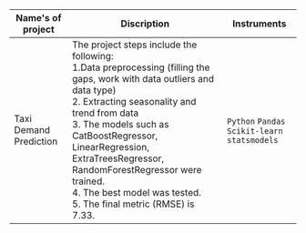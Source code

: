 | Name's of project                         |                                                                                                                                                                                   Discription                                                                                                                                                                                    |                              Instruments |
|-------------------------------------------|---------------------------------------------------------------------------------------------------------------------------------------------------------------------------------------------------------------------------------------------------------------------------------------------------------------------------------------------------------------------------------|------------------------------------------|
| Taxi Demand Prediction | The project steps include the following:<br/> 1.Data preprocessing (filling the gaps, work with data outliers and data type)<br/>2. Extracting seasonality and trend from data<br/>3. The models such as CatBoostRegressor, LinearRegression, ExtraTreesRegressor, RandomForestRegressor were trained.<br/>4. The best model was tested.<br/>5. The final metric (RMSE) is 7.33. | `Python` `Pandas` `Scikit-learn` `statsmodels`  |                                                                                                                                                                                                              |                                                 |